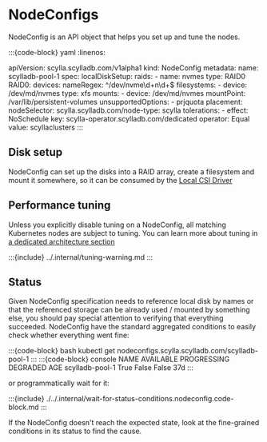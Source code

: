 # NodeConfigs

NodeConfig is an API object that helps you set up and tune the nodes.

:::{code-block} yaml
:linenos:

apiVersion: scylla.scylladb.com/v1alpha1
kind: NodeConfig
metadata:
  name: scylladb-pool-1
spec:
  localDiskSetup:
    raids:
    - name: nvmes
      type: RAID0
      RAID0:
        devices:
          nameRegex: ^/dev/nvme\d+n\d+$
    filesystems:
    - device: /dev/md/nvmes
      type: xfs
    mounts:
    - device: /dev/md/nvmes
      mountPoint: /var/lib/persistent-volumes
      unsupportedOptions:
      - prjquota
  placement:
    nodeSelector:
      scylla.scylladb.com/node-type: scylla
    tolerations:
    - effect: NoSchedule
      key: scylla-operator.scylladb.com/dedicated
      operator: Equal
      value: scyllaclusters
:::

## Disk setup

NodeConfig can set up the disks into a RAID array, create a filesystem and mount it somewhere, so it can be consumed by the [Local CSI Driver](../architecture/storage/local-csi-driver.md)

## Performance tuning

Unless you explicitly disable tuning on a NodeConfig, all matching Kubernetes nodes are subject to tuning.
You can learn more about tuning in [a dedicated architecture section](../architecture/tuning.md)

:::{include} ../.internal/tuning-warning.md
:::

## Status

Given NodeConfig specification needs to reference local disk by names or that the referenced storage can be already used / mounted by something else, you should pay special attention to verifying that everything succeeded.
NodeConfig have the standard aggregated conditions to easily check whether everything went fine:

:::{code-block} bash
kubectl get nodeconfigs.scylla.scylladb.com/scylladb-pool-1
:::
:::{code-block} console
NAME              AVAILABLE   PROGRESSING   DEGRADED   AGE
scylladb-pool-1   True        False         False      37d
:::

or programmatically wait for it:

:::{include} ./../.internal/wait-for-status-conditions.nodeconfig.code-block.md
:::

If the NodeConfig doesn't reach the expected state, look at the fine-grained conditions in its status to find the cause.
